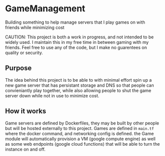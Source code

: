 # GameManagement
Building something to help manage servers that I play games on with friends while minimizing cost

CAUTION: This project is both a work in progress, and not intended to be widely used. I maintain this in my free time in between gaming with my 
friends. Feel free to use any of the code, but I make no guarentees on quality or security.

## Purpose
The idea behind this project is to be able to with minimal effort spin up a new game server that has persistant storage and DNS so that people
can convieniantly play together, while also allowing people to shut the game server down while not in use to minimize cost.

## How it works
Game servers are defined by Dockerfiles, they may be built by other people but will be hosted externally to this project. Games are defined in `main.tf`
where the docker command, and networking config is defined. the Game module will automatically provision a VM (google compute engine) as well as some 
web endpoints (google cloud functions) that will be able to turn the instance on and off.
